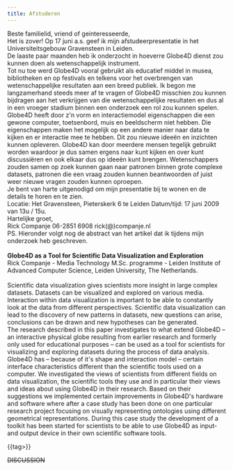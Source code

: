```yaml
---
title: Afstuderen
---
```

Beste familielid, vriend of geinteresseerde,
\
Het is zover! Op 17 juni a.s. geef ik mijn afstudeerpresentatie in het Universiteitsgebouw Gravensteen in Leiden.
\
De laaste paar maanden heb ik onderzocht in hoeverre Globe4D dienst zou kunnen doen als wetenschappelijk instrument.
\
Tot nu toe werd Globe4D vooral gebruikt als educatief middel in musea, bibliotheken en op festivals en telkens voor het overbrengen van wetenschappelijke resultaten aan een breed publiek. Ik begon me langzamerhand steeds meer af te vragen of Globe4D misschien zou kunnen bijdragen aan het verkrijgen van die wetenschappelijke resultaten en dus al in een vroeger stadium binnen een onderzoek een rol zou kunnen spelen.
\
Globe4D heeft door z'n vorm en interactiemodel eigenschappen die een gewone computer, toetsenbord, muis en beeldscherm niet hebben. Die eigenschappen maken het mogelijk op een andere manier naar data te kijken en er interactie mee te hebben. Dit zou nieuwe ideeën en inzichten kunnen opleveren. Globe4D kan door meerdere mensen tegelijk gebruikt worden waardoor je dus samen ergens naar kunt kijken en over kunt discussiëren en ook elkaar dus op ideeën kunt brengen. Wetenschappers zouden samen op zoek kunnen gaan naar patronen binnen grote complexe datasets, patronen die een vraag zouden kunnen beantwoorden of juist weer nieuwe vragen zouden kunnen oproepen.
\
Je bent van harte uitgenodigd om mijn presentatie bij te wonen en de details te horen en te zien.
\
Locatie: Het Gravensteen, Pieterskerk 6 te Leiden
Datum/tijd: 17 juni 2009 van 13u / 15u.
\
Hartelijke groet,
\
Rick Companje
06-2851 6908
rick(@)companje.nl
\
PS. Hieronder volgt nog de abstract van het artikel dat ik tijdens mijn onderzoek heb geschreven.
\
\
**Globe4D as a Tool for Scientific Data Visualization and Exploration**  
Rick Companje - Media Technology M.Sc. programme - Leiden Institute of Advanced Computer Science, Leiden University, The Netherlands.  
\
Scientific data visualization gives scientists more insight in large complex datasets. Datasets can be visualized and explored on various media. Interaction within data visualization is important to be able to constantly look at the data from different perspectives. Scientific data visualization can lead to the discovery of new patterns in datasets, new questions can arise, conclusions can be drawn and new hypotheses can be generated. 
\
The research described in this paper investigates to what extend Globe4D – an interactive physical globe resulting from earlier research and formerly only used for educational purposes – can be used as a tool for scientists for visualizing and exploring datasets during the process of data analysis. 
\
Globe4D has – because of it's shape and interaction model – certain interface characteristics different than the scientific tools used on a computer. We investigated the views of scientists from different fields on data visualization, the scientific tools they use and in particular their views and ideas about using Globe4D in their research. Based on their suggestions we implemented certain improvements in Globe4D's hardware and software where after a case study has been done on one particular research project focusing on visually representing ontologies using different geometrical representations. During this case study the development of a toolkit has been started for scientists to be able to use Globe4D as input- and output device in their own scientific software tools.



{{tag>}}


~~DISCUSSION~~
